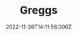 ---
date: 2022-11-26T14:11:56.000Z
title: Greggs
latitude: 52.04374535906318
longitude: 0.9541832704116358
category: checkin
---